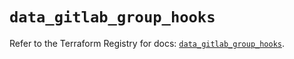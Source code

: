 # `data_gitlab_group_hooks`

Refer to the Terraform Registry for docs: [`data_gitlab_group_hooks`](https://registry.terraform.io/providers/gitlabhq/gitlab/18.1.0/docs/data-sources/group_hooks).
